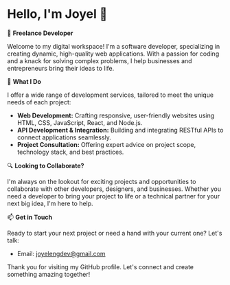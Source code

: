 # Hello, I'm Joyel 👋

🚀 **Freelance Developer**

Welcome to my digital workspace! I'm a software developer, specializing in creating dynamic, high-quality web applications. With a passion for coding and a knack for solving complex problems, I help businesses and entrepreneurs bring their ideas to life.

💼 **What I Do**

I offer a wide range of development services, tailored to meet the unique needs of each project:
- **Web Development:** Crafting responsive, user-friendly websites using HTML, CSS, JavaScript, React, and Node.js.
- **API Development & Integration:** Building and integrating RESTful APIs to connect applications seamlessly.
- **Project Consultation:** Offering expert advice on project scope, technology stack, and best practices.

<!--
🌟 **My Portfolio**

Browse through my pinned repositories to see some of the projects I've worked on. From innovative startups to established businesses, I've had the opportunity to work with a diverse range of clients and projects.
-->

🔍 **Looking to Collaborate?**

I'm always on the lookout for exciting projects and opportunities to collaborate with other developers, designers, and businesses. Whether you need a developer to bring your project to life or a technical partner for your next big idea, I'm here to help.

📫 **Get in Touch**

Ready to start your next project or need a hand with your current one? Let's talk:
- Email: joyelengdev@gmail.com
<!--
- LinkedIn: [Your LinkedIn Profile](Your LinkedIn URL)
- Portfolio: [www.yourportfolio.com](Your Portfolio URL)
-->
Thank you for visiting my GitHub profile. Let's connect and create something amazing together!

